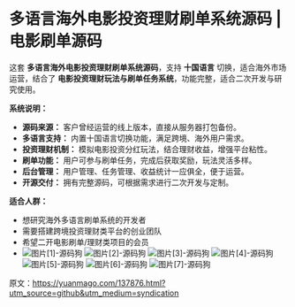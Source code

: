 # 多语言海外电影投资理财刷单系统源码 | 电影刷单源码

这套 **多语言海外电影投资理财刷单系统源码**，支持 **十国语言** 切换，适合海外市场运营，结合了 **电影投资理财玩法与刷单任务系统**，功能完整，适合二次开发与研究使用。

**系统说明：**

* **源码来源：** 客户曾经运营的线上版本，直接从服务器打包备份。
* **多语言支持：** 内置十国语言切换功能，满足跨境、海外用户需求。
* **投资理财机制：** 模拟电影投资分红玩法，结合理财收益，增强平台粘性。
* **刷单功能：** 用户可参与刷单任务，完成后获取奖励，玩法灵活多样。
* **后台管理：** 用户管理、任务管理、收益统计一应俱全，便于运营。
* **开源交付：** 拥有完整源码，可根据需求进行二次开发与定制。

**适合人群：**

* 想研究海外多语言刷单系统的开发者
* 需要搭建跨境投资理财类平台的创业团队
* 希望二开电影刷单/理财类项目的会员
* ![图片[1]-源码狗](https://pub-7eb420edbb5641e0a4d6027c727f4217.r2.dev/wp-content/uploads/2025/09/1711555269-0d06f0652c75733.jpg) ![图片[2]-源码狗](https://pub-7eb420edbb5641e0a4d6027c727f4217.r2.dev/wp-content/uploads/2025/09/1711555271-b20c5105efa3903-1024x533-1.png) ![图片[3]-源码狗](https://pub-7eb420edbb5641e0a4d6027c727f4217.r2.dev/wp-content/uploads/2025/09/1711555274-ec132b77ef8c952-1024x465-1.png) ![图片[4]-源码狗](https://pub-7eb420edbb5641e0a4d6027c727f4217.r2.dev/wp-content/uploads/2025/09/1711555276-5ee000fa05b8863.jpg) ![图片[5]-源码狗](https://pub-7eb420edbb5641e0a4d6027c727f4217.r2.dev/wp-content/uploads/2025/09/1711555278-aae246bba4bed0e-1024x465-1.png) ![图片[6]-源码狗](https://pub-7eb420edbb5641e0a4d6027c727f4217.r2.dev/wp-content/uploads/2025/09/1711555280-052c780ad9ab754.jpg) ![图片[7]-源码狗](https://pub-7eb420edbb5641e0a4d6027c727f4217.r2.dev/wp-content/uploads/2025/09/1711555282-f746c007f13a588-1024x465-1.png)

原文：https://yuanmago.com/137876.html?utm_source=github&utm_medium=syndication
